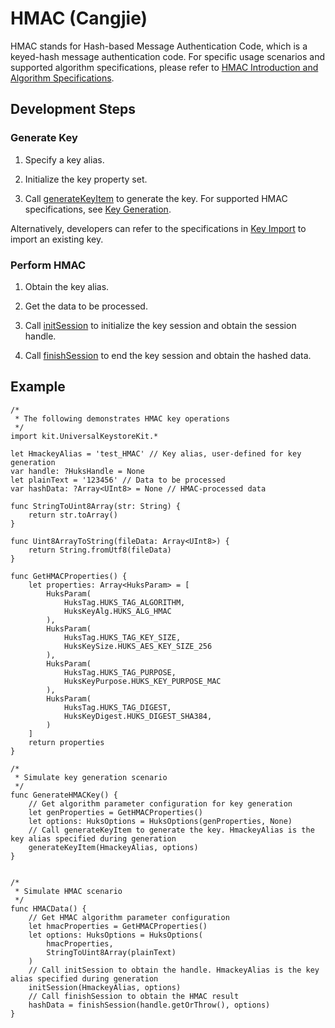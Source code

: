 # HMAC (Cangjie)

HMAC stands for Hash-based Message Authentication Code, which is a keyed-hash message authentication code. For specific usage scenarios and supported algorithm specifications, please refer to [HMAC Introduction and Algorithm Specifications](./cj-huks-hmac-overview.md).

## Development Steps

### Generate Key

1. Specify a key alias.

2. Initialize the key property set.

3. Call [generateKeyItem](../../../../API_Reference/source_en/apis/UniversalKeystoreKit/cj-apis-security_huks.md#func-generatekeyitemstring-huksoptions) to generate the key. For supported HMAC specifications, see [Key Generation](./cj-huks-key-generation-overview.md#supported-algorithms).

Alternatively, developers can refer to the specifications in [Key Import](./cj-huks-key-import-overview.md#supported-algorithms) to import an existing key.

### Perform HMAC

1. Obtain the key alias.

2. Get the data to be processed.

3. Call [initSession](../../../../API_Reference/source_en/apis/UniversalKeystoreKit/cj-apis-security_huks.md#func-initsessionstring-huksoptions) to initialize the key session and obtain the session handle.

4. Call [finishSession](../../../../API_Reference/source_en/apis/UniversalKeystoreKit/cj-apis-security_huks.md#func-finishsessionhukshandle-huksoptions) to end the key session and obtain the hashed data.

## Example

<!--compile-->
```cangjie
/*
 * The following demonstrates HMAC key operations
 */
import kit.UniversalKeystoreKit.*

let HmackeyAlias = 'test_HMAC' // Key alias, user-defined for key generation
var handle: ?HuksHandle = None
let plainText = '123456' // Data to be processed
var hashData: ?Array<UInt8> = None // HMAC-processed data

func StringToUint8Array(str: String) {
    return str.toArray()
}

func Uint8ArrayToString(fileData: Array<UInt8>) {
    return String.fromUtf8(fileData)
}

func GetHMACProperties() {
    let properties: Array<HuksParam> = [
        HuksParam(
            HuksTag.HUKS_TAG_ALGORITHM,
            HuksKeyAlg.HUKS_ALG_HMAC
        ),
        HuksParam(
            HuksTag.HUKS_TAG_KEY_SIZE,
            HuksKeySize.HUKS_AES_KEY_SIZE_256
        ),
        HuksParam(
            HuksTag.HUKS_TAG_PURPOSE,
            HuksKeyPurpose.HUKS_KEY_PURPOSE_MAC
        ),
        HuksParam(
            HuksTag.HUKS_TAG_DIGEST,
            HuksKeyDigest.HUKS_DIGEST_SHA384,
        )
    ]
    return properties
}

/*
 * Simulate key generation scenario
 */
func GenerateHMACKey() {
    // Get algorithm parameter configuration for key generation
    let genProperties = GetHMACProperties()
    let options: HuksOptions = HuksOptions(genProperties, None)
    // Call generateKeyItem to generate the key. HmackeyAlias is the key alias specified during generation
    generateKeyItem(HmackeyAlias, options)
}


/*
 * Simulate HMAC scenario
 */
func HMACData() {
    // Get HMAC algorithm parameter configuration
    let hmacProperties = GetHMACProperties()
    let options: HuksOptions = HuksOptions(
        hmacProperties,
        StringToUint8Array(plainText)
    )
    // Call initSession to obtain the handle. HmackeyAlias is the key alias specified during generation
    initSession(HmackeyAlias, options)
    // Call finishSession to obtain the HMAC result
    hashData = finishSession(handle.getOrThrow(), options)
}
```